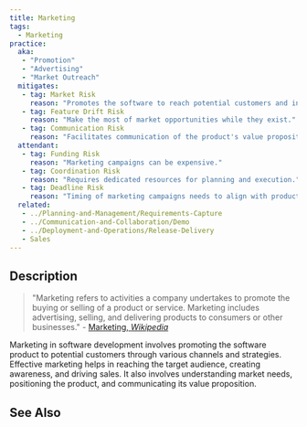 ```yaml
---
title: Marketing
tags: 
  - Marketing
practice:
  aka: 
   - "Promotion"
   - "Advertising"
   - "Market Outreach"
  mitigates:
   - tag: Market Risk
     reason: "Promotes the software to reach potential customers and increase market share."
   - tag: Feature Drift Risk
     reason: "Make the most of market opportunities while they exist."
   - tag: Communication Risk
     reason: "Facilitates communication of the product's value proposition to the target audience."
  attendant:
   - tag: Funding Risk
     reason: "Marketing campaigns can be expensive."
   - tag: Coordination Risk
     reason: "Requires dedicated resources for planning and execution."
   - tag: Deadline Risk
     reason: "Timing of marketing campaigns needs to align with product readiness."
  related:
   - ../Planning-and-Management/Requirements-Capture
   - ../Communication-and-Collaboration/Demo
   - ../Deployment-and-Operations/Release-Delivery
   - Sales
---
```


<PracticeIntro details={frontMatter} /> 

## Description

> "Marketing refers to activities a company undertakes to promote the buying or selling of a product or service. Marketing includes advertising, selling, and delivering products to consumers or other businesses." - [Marketing, _Wikipedia_](https://en.wikipedia.org/wiki/Marketing)

Marketing in software development involves promoting the software product to potential customers through various channels and strategies. Effective marketing helps in reaching the target audience, creating awareness, and driving sales. It also involves understanding market needs, positioning the product, and communicating its value proposition.

## See Also

<TagList tag="Marketing" />
